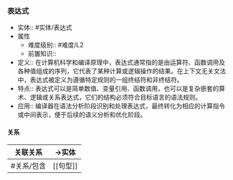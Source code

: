 ###  表达式 
- 实体:: #实体/表达式 
- 属性
	- 难度级别:: #难度/L2
	- 前置知识::
- 定义:: 在计算机科学和编译原理中，表达式通常指的是由运算符、函数调用及各种值组成的序列，它代表了某种计算或逻辑操作的结果。在上下文无关文法中，表达式被定义为遵循特定规则的一组终结符和非终结符。
- 特点:: 表达式可以是简单数值、变量引用、函数调用，也可以是复杂嵌套的算术、逻辑或关系表达式，它们的结构必须符合目标语言的语法规则。
- 应用::  编译器在语法分析阶段识别和处理表达式，最终转化为相应的计算指令或中间表示，便于后续的语义分析和优化阶段。
#### 关系
| 关联关系 | ->实体 |
| ---- | ---- |
| #关系/包含  | [[句型]] |